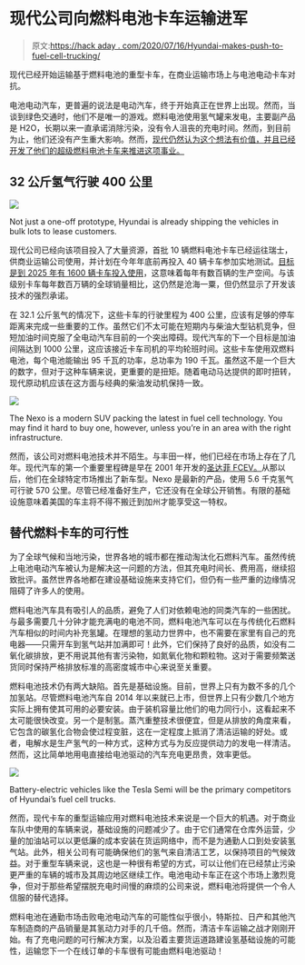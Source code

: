 # 现代公司向燃料电池卡车运输进军

> 原文:[https://hack aday . com/2020/07/16/Hyundai-makes-push-to-fuel-cell-trucking/](https://hackaday.com/2020/07/16/hyundai-makes-push-towards-fuel-cell-trucking/)

现代已经开始运输基于燃料电池的重型卡车，在商业运输市场上与电池电动卡车对抗。

电池电动汽车，更普遍的说法是电动汽车，终于开始真正在世界上出现。然而，当谈到绿色交通时，他们不是唯一的游戏。燃料电池使用氢气罐来发电，主要副产品是 H2O，长期以来一直承诺消除污染，没有令人沮丧的充电时间。然而，到目前为止，他们还没有产生重大影响。然而，[现代仍然认为这个想法有价值，并且已经开发了他们的超级燃料电池卡车来推进这项事业。](https://fuelcellsworks.com/news/worlds-first-fuel-cell-heavy-duty-truck-hyundai-xcient-fuel-cell-heads-to-europe-for-commercial-use/)

## 32 公斤氢气行驶 400 公里

![](../Images/ea98ac36f412a41b65411e4778d570e7.png)

Not just a one-off prototype, Hyundai is already shipping the vehicles in bulk lots to lease customers.

现代公司已经向该项目投入了大量资源，首批 10 辆燃料电池卡车已经运往瑞士，供商业运输公司使用，并计划在今年年底前再投入 40 辆卡车参加实地测试。[目标是到 2025 年有 1600 辆卡车投入使用](https://www.hyundainews.com/en-us/releases/3081)，这意味着每年有数百辆的生产空间。与该级别卡车每年数百万辆的全球销量相比，这仍然是沧海一粟，但仍然显示了开发该技术的强烈承诺。

在 32.1 公斤氢气的情况下，这些卡车的行驶里程为 400 公里，应该有足够的停车距离来完成一些重要的工作。虽然它们不太可能在短期内与柴油大型钻机竞争，但短加油时间克服了全电动汽车目前的一个突出障碍。现代汽车的下一个目标是加油间隔达到 1000 公里，这应该接近卡车司机的平均轮班时间。这些卡车使用双燃料电池，每个电池能输出 95 千瓦的功率，总功率为 190 千瓦。虽然这不是一个巨大的数字，但对于这种车辆来说，更重要的是扭矩。随着电动马达提供的即时扭转，现代原动机应该在这方面与经典的柴油发动机保持一致。

![](../Images/06ca164ef457f5b58c3ba37b46338150.png)

The Nexo is a modern SUV packing the latest in fuel cell technology. You may find it hard to buy one, however, unless you’re in an area with the right infrastructure.

然而，该公司对燃料电池技术并不陌生。与丰田一样，他们已经在市场上存在了几年。现代汽车的第一个重要里程碑是早在 2001 年开发的[圣达菲 FCEV。](https://www.renewableenergyworld.com/2002/09/06/hyundai-enters-santa-fe-fcev-in-california-road-rally-7178/#gref)从那以后，他们在全球特定市场推出了新车型。Nexo 是最新的产品，使用 5.6 千克氢气可行驶 570 公里。尽管已经准备好生产，它还没有在全球公开销售。有限的基础设施意味着美国的车主将不得不搬迁到加州才能享受这一特权。

## 替代燃料卡车的可行性

为了全球气候和当地污染，世界各地的城市都在推动淘汰化石燃料汽车。虽然传统上电池电动汽车被认为是解决这一问题的方法，但其充电时间长、费用高，继续招致批评。虽然世界各地都在建设基础设施来支持它们，但仍有一些严重的边缘情况阻碍了许多人的使用。

燃料电池汽车具有吸引人的品质，避免了人们对依赖电池的同类汽车的一些困扰。与最多需要几十分钟才能充满电的电池不同，燃料电池汽车可以在与传统化石燃料汽车相似的时间内补充氢罐。在理想的氢动力世界中，也不需要在家里有自己的充电器——只需开车到氢气站并加满即可！此外，它们保持了良好的品质，如没有二氧化碳排放，更不用说其他有害污染物，如氮氧化物和颗粒物。这对于需要频繁送货同时保持严格排放标准的高密度城市中心来说至关重要。

燃料电池技术仍有两大缺陷。首先是基础设施。目前，世界上只有为数不多的几个加氢站。尽管燃料电池汽车自 2014 年以来就已上市，但世界上只有少数几个地方实际上拥有使其可用的必要安装。由于装机容量比他们的电力同行小，这看起来不太可能很快改变。另一个是制氢。蒸汽重整技术很便宜，但是从排放的角度来看，它包含的碳氢化合物会使过程变脏，这在一定程度上抵消了清洁运输的好处。或者，电解水是生产氢气的一种方式，这种方式与为反应提供动力的发电一样清洁。然而，这比简单地用电直接给电池驱动的汽车充电更昂贵，效率更低。

![](../Images/f3727eb3f35f23d975113df659fcb4de.png)

Battery-electric vehicles like the Tesla Semi will be the primary competitors of Hyundai’s fuel cell trucks.

然而，现代卡车的重型运输应用对燃料电池技术来说是一个巨大的机遇。对于商业车队中使用的车辆来说，基础设施的问题减少了。由于它们通常在仓库外运营，少量的加油站可以以更低廉的成本安装在货运网络中，而不是为通勤人口到处安装氢气站。此外，相关公司有可能确保他们的氢气来自清洁工艺，以保持项目的气候效益。对于重型车辆来说，这也是一种很有希望的方式，可以让他们在已经禁止污染更严重的车辆的城市及其周边地区继续工作。电池电动卡车正在这个市场上激烈竞争，但对于那些希望摆脱充电时间慢的麻烦的公司来说，燃料电池将提供一个令人信服的替代选择。

燃料电池在通勤市场击败电池电动汽车的可能性似乎很小，特斯拉、日产和其他汽车制造商的产品销量是其氢动力对手的几千倍。然而，清洁卡车运输之战才刚刚开始。有了充电问题的可行解决方案，以及沿着主要货运道路建设氢基础设施的可能性，运输您下一个在线订单的卡车很有可能由燃料电池驱动！